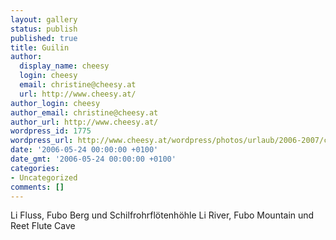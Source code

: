 ```yaml
---
layout: gallery
status: publish
published: true
title: Guilin
author:
  display_name: cheesy
  login: cheesy
  email: christine@cheesy.at
  url: http://www.cheesy.at/
author_login: cheesy
author_email: christine@cheesy.at
author_url: http://www.cheesy.at/
wordpress_id: 1775
wordpress_url: http://www.cheesy.at/wordpress/photos/urlaub/2006-2007/china/guilin/
date: '2006-05-24 00:00:00 +0100'
date_gmt: '2006-05-24 00:00:00 +0100'
categories:
- Uncategorized
comments: []
---
```

<!--:de-->Li Fluss, Fubo Berg und Schilfrohrflötenhöhle
<!--:--><!--:en-->Li River, Fubo Mountain und Reet Flute Cave
<!--:-->
